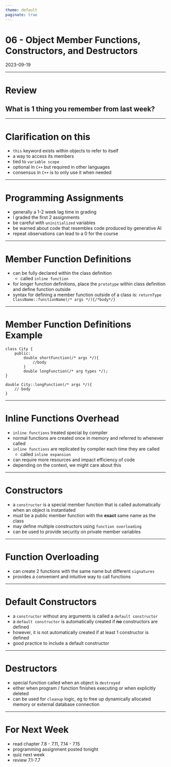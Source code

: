 ```yaml
---
theme: default
paginate: true
---
```


# 06 - Object Member Functions, Constructors, and Destructors
2023-09-19

---

# Review
## What is 1 thing you remember from last week?

---

# Clarification on this

- `this` keyword exists within objects to refer to itself
- a way to access its members
- tied to `variable scope`
- optional in `C++` but required in other languages
- consensus in `C++` is to only use it when needed

---

# Programming Assignments

- generally a 1-2 week lag time in grading
- I graded the first 2 assignments
- be careful with `uninitialized` variables
- be warned about code that resembles code produced by generative AI
- repeat observations can lead to a 0 for the course

---

# Member Function Definitions

- can be fully declared within the class definition
  - called `inline function`
- for longer function definitions, place the `prototype` within class definition and define function outside
- syntax for defining a member function outside of a class is: `returnType ClassName::functionName(/* args */){/*body*/}`

---

# Member Function Definitions Example

```
class City {
	public:
		double shortFunction(/* args */){
			//body
		}
		double longFunction(/* arg types */);
}

double City::longFunction(/* args */){
	// body
}
```

---

# Inline Functions Overhead

- `inline functions` treated special by compiler
- normal functions are created once in memory and referred to whenever called
- `inline functions` are replicated by compiler each time they are called
  - called `inline expansion`
- can require more resources and impact efficiency of code
- depending on the context, we might care about this

---

# Constructors

- a `constructor` is a special member function that is called automatically when an object is instantiated
- must be a public member function with the **exact** same name as the class
- may define multiple constructors using `function overloading`
- can be used to provide security on private member variables

---

# Function Overloading

- can create 2 functions with the same name but different `signatures`
- provides a convenient and intuitive way to call functions

---

# Default Constructors

- a `constructor` without any arguments is called a `default constructor`
- a `default constructor` is automatically created if **no** constructors are defined
- however, it is not automatically created if at least 1 constructor is defined
- good practice to include a default constructor

---

# Destructors

- special function called when an object is `destroyed`
- either when program / function finishes executing or when explicitly deleted
- can be used for `cleanup` logic, eg to free up dynamically allocated memory or external database connection

---

# For Next Week

- read chapter 7.8 - 7.11, 7.14 - 7.15
- programming assignment posted tonight
- quiz next week
- review 7.1-7.7
